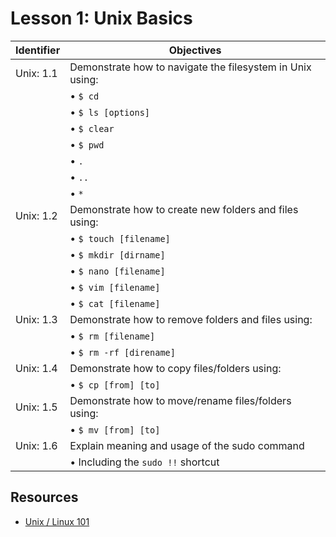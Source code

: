 # Lesson 1: Unix Basics

Identifier   | Objectives
-------------|------------
Unix: 1.1    | Demonstrate how to navigate the filesystem in Unix using:
             | &bull; `$ cd`
             | &bull; `$ ls [options]` 
             | &bull; `$ clear`
             | &bull; `$ pwd`
             | &bull; `.`
             | &bull; `..`
             | &bull; `*`
Unix: 1.2    | Demonstrate how to create new folders and files using:
             | &bull; `$ touch [filename]`
             | &bull; `$ mkdir [dirname]`
             | &bull; `$ nano [filename]`
             | &bull; `$ vim [filename]`
             | &bull; `$ cat [filename]`
Unix: 1.3    | Demonstrate how to remove folders and files using:
             | &bull; `$ rm [filename]`
             | &bull; `$ rm -rf [direname]`
Unix: 1.4    | Demonstrate how to copy files/folders using:
             | &bull; `$ cp [from] [to]`
Unix: 1.5    | Demonstrate how to move/rename files/folders using:
             | &bull; `$ mv [from] [to]`
Unix: 1.6    | Explain meaning and usage of the sudo command
             | &bull; Including the `sudo !!` shortcut

## Resources
- [Unix / Linux 101](http://youtu.be/yTJyTQkRgjU)